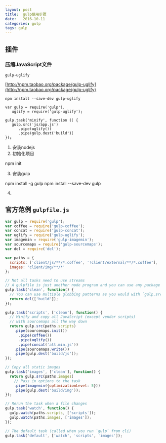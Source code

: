 ```yaml
---
layout: post
title:  gulp使用步骤
date:   2016-10-11
categories: gulp
tags: gulp
---
```


## 插件


### 压缩JavaScript文件

`gulp-uglify`

[http://npm.taobao.org/package/gulp-uglify](http://npm.taobao.org/package/gulp-uglify)

`npm install --save-dev gulp-uglify`

    var gulp = require('gulp'),
       uglify = require('gulp-uglify');
    
    gulp.task('minify', function () {
       gulp.src('js/app.js')
          .pipe(uglify())
          .pipe(gulp.dest('build'))
    });


1. 安装nodejs
2. 初始化项目
    
  npm init

3. 安装gulp
    
  npm install -g gulp
  npm install --save-dev gulp

4. 

## 官方范例 `gulpfile.js`

```js
var gulp = require('gulp');
var coffee = require('gulp-coffee');
var concat = require('gulp-concat');
var uglify = require('gulp-uglify');
var imagemin = require('gulp-imagemin');
var sourcemaps = require('gulp-sourcemaps');
var del = require('del');

var paths = {
  scripts: ['client/js/**/*.coffee', '!client/external/**/*.coffee'],
  images: 'client/img/**/*'
};

// Not all tasks need to use streams
// A gulpfile is just another node program and you can use any package available on npm
gulp.task('clean', function() {
  // You can use multiple globbing patterns as you would with `gulp.src`
  return del(['build']);
});

gulp.task('scripts', ['clean'], function() {
  // Minify and copy all JavaScript (except vendor scripts)
  // with sourcemaps all the way down
  return gulp.src(paths.scripts)
    .pipe(sourcemaps.init())
      .pipe(coffee())
      .pipe(uglify())
      .pipe(concat('all.min.js'))
    .pipe(sourcemaps.write())
    .pipe(gulp.dest('build/js'));
});

// Copy all static images
gulp.task('images', ['clean'], function() {
  return gulp.src(paths.images)
    // Pass in options to the task
    .pipe(imagemin({optimizationLevel: 5}))
    .pipe(gulp.dest('build/img'));
});

// Rerun the task when a file changes
gulp.task('watch', function() {
  gulp.watch(paths.scripts, ['scripts']);
  gulp.watch(paths.images, ['images']);
});

// The default task (called when you run `gulp` from cli)
gulp.task('default', ['watch', 'scripts', 'images']);
```